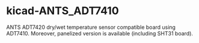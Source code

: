 # kicad-ANTS_ADT7410

ANTS ADT7420 dry/wet temperature sensor compatible board using ADT7410.
Moreover, panelized version is available (including SHT31 board).

